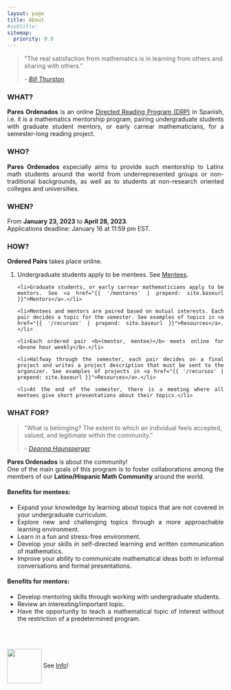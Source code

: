 ```yaml
---
layout: page
title: About
#subtitle:
sitemap:
  priority: 0.9
---
```


<blockquote cite="https://mathoverflow.net/questions/43690/whats-a-mathematician-to-do">
    <p>
    "The real satisfaction from mathematics is in learning from others and sharing with others."
    </p>
    <footer>- <a href="https://mathoverflow.net/questions/43690/whats-a-mathematician-to-do"><cite>Bill Thurston</cite></a>
	</footer>
</blockquote>

### WHAT?
<div style="text-align: justify">
<p>
<strong>Pares Ordenados</strong> is an online <a href="{{ '/info' | prepend: site.baseurl }}">Directed Reading Program (DRP)</a> in Spanish, i.e. it is a mathematics mentorship program, pairing undergraduate students with graduate student mentors, or early carrear mathematicians, for a semester-long reading project.
</p>
</div>

### WHO?
<div style="text-align: justify">
<p>
<strong>Pares Ordenados</strong> especially aims to provide such mentorship to Latinx math students around the world from underrepresented groups or non-traditional backgrounds, as well as to students at non-research oriented colleges and universities.
</p>
</div>

### WHEN?
<div style="text-align: justify">
<p>
From <b>January 23, 2023</b> to <b>April 28, 2023</b>.
<br>
Applications deadline: January 16 at 11:59 pm EST.
</p>
</div>

### HOW?
<div style="text-align: justify">
<p><strong>Ordered Pairs</strong> takes place online.</p>
<ol>
	<li>Undergraduate students apply to be mentees. See <a href="{{ '/aprendices' | prepend: site.baseurl }}">Mentees</a>.</li>

	<li>Graduate students, or early carrear mathematicians apply to be mentors. See <a href="{{ '/mentores' | prepend: site.baseurl }}">Mentors</a>.</li>

	<li>Mentees and mentors are paired based on mutual interests. Each pair decides a topic for the semester. See examples of topics in <a href="{{ '/recursos' | prepend: site.baseurl }}">Resources</a>.</li>

	<li>Each ordered pair <b>(mentor, mentee)</b> meets online for <b>one hour weekly</b>.</li>

	<li>Halfway through the semester, each pair decides on a final project and writes a project description that must be sent to the organizer. See examples of projects in <a href="{{ '/recursos' | prepend: site.baseurl }}">Resources</a>.</li>

	<li>At the end of the semester, there is a meeting where all mentees give short presentations about their topics.</li>
</ol>
</div>

### WHAT FOR?
<blockquote cite="https://www.youtube.com/watch?v=jwAE3iHi4vM">
    <p>
    "What is belonging? The extent to which an individual feels accepted, valued, and legitimate within the community."
    </p>
    <footer>- <a href="https://www.youtube.com/watch?v=jwAE3iHi4vM"><cite>Deanna Haunsperger</cite></a>
	</footer>
</blockquote>

<div style="text-align: justify">
<p>
<strong>Pares Ordenados</strong> is about the community!
<br>
One of the main goals of this program is to foster collaborations among the members of our <b>Latino/Hispanic Math Community</b> around the world.
</p>
</div>

#### Benefits for mentees: 
<div style="text-align: justify">
<ul>
	<li>Expand your knowledge by learning about topics that are not covered in your undergraduate curriculum.</li>
	<li>Explore new and challenging topics through a more approachable learning environment.</li>
	<li>Learn in a fun and stress-free environment.</li>
	<li>Develop your skills in self-directed learning and written communication of mathematics.</li> 
	<li>Improve your ability to communicate mathematical ideas both in informal conversations and formal presentations.</li>
</ul>
</div>

#### Benefits for mentors:
<div style="text-align: justify">
<ul>
	<li>Develop mentoring skills through working with undergraduate students.</li>
	<li>Review an interesting/important topic.</li>
	<li>Have the opportunity to teach a mathematical topic of interest without the restriction of a predetermined program.</li>
</ul>
</div>
<br>
<br>
<div class = "content-dir-item">
    <p><img src="{{ '/assets/img/icons8-abscissa-100.png' | prepend: site.baseurl }}" width="80" height="80" style="vertical-align:middle"> See <a href="{{ '/info' | prepend: site.baseurl }}">Info</a>!</p>
</div>
